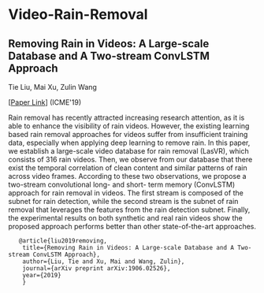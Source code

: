 # Video-Rain-Removal
## Removing Rain in Videos: A Large-scale Database and A Two-stream ConvLSTM Approach
Tie Liu, Mai Xu, Zulin Wang

[[Paper Link](https://arxiv.org/abs/1906.02526)] (ICME'19)

Rain removal has recently attracted increasing research attention, as it is able to enhance the visibility of rain videos. However, the existing learning based rain removal approaches for videos suffer from insufficient training data, especially when applying deep learning to remove rain. In this paper, we establish a large-scale video database for rain removal (LasVR), which consists of 316 rain videos. Then, we observe from our database that there exist the temporal correlation of clean content and similar patterns of rain across video frames. According to these two observations, we propose a two-stream convolutional long- and short- term memory (ConvLSTM) approach for rain removal in videos. The first stream is composed of the subnet for rain detection, while the second stream is the subnet of rain removal that leverages the features from the rain detection subnet. Finally, the experimental results on both synthetic and real rain videos show the proposed approach performs better than other state-of-the-art approaches.

       @article{liu2019removing,
        title={Removing Rain in Videos: A Large-scale Database and A Two-stream ConvLSTM Approach},
        author={Liu, Tie and Xu, Mai and Wang, Zulin},
        journal={arXiv preprint arXiv:1906.02526},
        year={2019}
        }
